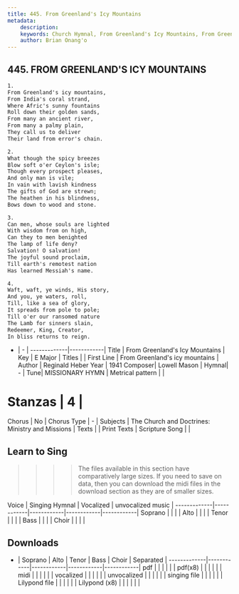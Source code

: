 ```yaml
---
title: 445. From Greenland's Icy Mountains
metadata:
    description: 
    keywords: Church Hymnal, From Greenland's Icy Mountains, From Greenland's icy mountains, 
    author: Brian Onang'o
---
```



## 445. FROM GREENLAND'S ICY MOUNTAINS

```txt
1.
From Greenland's icy mountains, 
From India's coral strand, 
Where Afric's sunny fountains 
Roll down their golden sands, 
From many an ancient river, 
From many a palmy plain, 
They call us to deliver 
Their land from error's chain. 

2.
What though the spicy breezes 
Blow soft o'er Ceylon's isle; 
Though every prospect pleases, 
And only man is vile; 
In vain with lavish kindness 
The gifts of God are strewn; 
The heathen in his blindness, 
Bows down to wood and stone. 

3.
Can men, whose souls are lighted 
With wisdom from on high, 
Can they to men benighted 
The lamp of life deny? 
Salvation! O salvation! 
The joyful sound proclaim, 
Till earth's remotest nation 
Has learned Messiah's name. 

4.
Waft, waft, ye winds, His story, 
And you, ye waters, roll, 
Till, like a sea of glory, 
It spreads from pole to pole; 
Till o'er our ransomed nature 
The Lamb for sinners slain, 
Redeemer, King, Creator, 
In bliss returns to reign.
```

- |   -  |
-------------|------------|
Title | From Greenland's Icy Mountains |
Key | E Major |
Titles |  |
First Line | From Greenland's icy mountains |
Author | Reginald Heber
Year | 1941
Composer| Lowell Mason |
Hymnal|  - |
Tune| MISSIONARY HYMN |
Metrical pattern | |
# Stanzas | 4 |
Chorus | No |
Chorus Type | - |
Subjects | The Church and Doctrines: Ministry and Missions |
Texts |  |
Print Texts | 
Scripture Song |  |
  
## Learn to Sing

>>>> The files available in this section have comparatively large sizes. If you need to save on data, then you can download the midi files in the download section as they are of smaller sizes.

Voice |  Singing Hymnal | Vocalized | unvocalized music |
-------------|------------|------------|------------|------------|
Soprano | | | |
Alto | | | |
Tenor | | | |
Bass | | | |
Choir | | | |

## Downloads

- |  Soprano | Alto | Tenor | Bass | Choir | Separated |
-------------|------------|------------|------------|------------|
pdf | | | | | |
pdf(x8) | | | | | |
midi | | | | | |
vocalized | | | | | |
unvocalized | | | | | |
singing file | | | | | |
Lilypond file | | | | | |
Lilypond (x8) | | | | | |
  